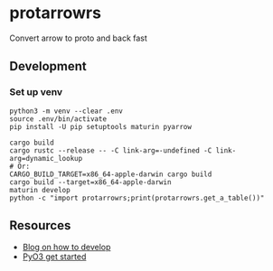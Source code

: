 # protarrowrs

Convert arrow to proto and back fast

## Development

### Set up venv

```shell
python3 -m venv --clear .env
source .env/bin/activate
pip install -U pip setuptools maturin pyarrow
```

```shell
cargo build
cargo rustc --release -- -C link-arg=-undefined -C link-arg=dynamic_lookup
# Or:
CARGO_BUILD_TARGET=x86_64-apple-darwin cargo build
cargo build --target=x86_64-apple-darwin
maturin develop
python -c "import protarrowrs;print(protarrowrs.get_a_table())"
```


## Resources

- [Blog on how to develop](https://blog.yossarian.net/2020/08/02/Writing-and-publishing-a-python-module-in-rust?utm_source=pocket_saves)
- [PyO3 get started](https://pyo3.rs/v0.4.1/)